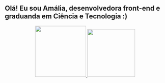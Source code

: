 ## Olá! Eu sou Amália, desenvolvedora front-end e graduanda em Ciência e Tecnologia :)
<div align="center" dir="auto">
  <a href="https://github.com/amaliabeatrisz">
  <img height="160em" src="https://github-readme-stats.vercel.app/api?username=amaliabeatrisz&show_icons=true&theme=radical&include_all_commits=true&count_private=true">
  <img height="150em" src="https://github-readme-stats.vercel.app/api/top-langs/?username=amaliabeatrisz&amp;layout=compact&amp;langs_count=7&amp;theme=radical">
</div>

